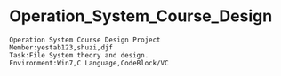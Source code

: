 Operation_System_Course_Design
==============================

    Operation System Course Design Project
    Member:yestab123,shuzi,djf
    Task:File System theory and design.
    Environment:Win7,C Language,CodeBlock/VC
